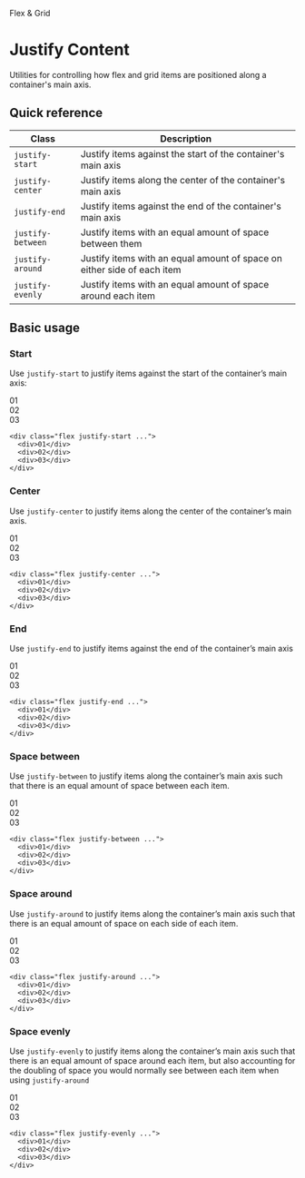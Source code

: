 <script setup>
const exampleClasses = 'p-24 rounded font-ex flex items-center justify-center'
</script>

Flex & Grid

# Justify Content
Utilities for controlling how flex and grid items are positioned along a container's main axis.

## Quick reference

| Class             | Description                                                             |
| ----------------- | ----------------------------------------------------------------------- |
| `justify-start`   | Justify items against the start of the container's main axis            |
| `justify-center`  | Justify items along the center of the container's main axis             |
| `justify-end`     | Justify items against the end of the container's main axis              |
| `justify-between` | Justify items with an equal amount of space between them                |
| `justify-around`  | Justify items with an equal amount of space on either side of each item |
| `justify-evenly`  | Justify items with an equal amount of space around each item            |

## Basic usage
### Start
Use `justify-start` to justify items against the start of the container’s main axis:

<container>
  <box striped class="flex justify-start gap-16" fg-color="var(--tw-fuchsia-fg)" bg-color="var(--tw-fuchsia-bg)">
    <div class="bg-fuchsia-500" :class="exampleClasses">01</div>
    <div class="bg-fuchsia-500" :class="exampleClasses">02</div>
    <div class="bg-fuchsia-500" :class="exampleClasses">03</div>
  </box>
</container>

```html{1}
<div class="flex justify-start ...">
  <div>01</div>
  <div>02</div>
  <div>03</div>
</div>
```

### Center
Use `justify-center` to justify items along the center of the container’s main axis.

<container>
  <box striped class="flex justify-center gap-16" fg-color="var(--tw-blue-fg)" bg-color="var(--tw-blue-bg)">
    <div class="bg-blue-500" :class="exampleClasses">01</div>
    <div class="bg-blue-500" :class="exampleClasses">02</div>
    <div class="bg-blue-500" :class="exampleClasses">03</div>
  </box>
</container>

```html{1}
<div class="flex justify-center ...">
  <div>01</div>
  <div>02</div>
  <div>03</div>
</div>
```

### End
Use `justify-end` to justify items against the end of the container’s main axis

<container>
  <box striped class="flex justify-end gap-16" fg-color="var(--tw-cyan-fg)" bg-color="var(--tw-cyan-bg)">
    <div class="bg-cyan-500" :class="exampleClasses">01</div>
    <div class="bg-cyan-500" :class="exampleClasses">02</div>
    <div class="bg-cyan-500" :class="exampleClasses">03</div>
  </box>
</container>

```html{1}
<div class="flex justify-end ...">
  <div>01</div>
  <div>02</div>
  <div>03</div>
</div>
```

### Space between
Use `justify-between` to justify items along the container’s main axis such that there is an equal amount of space between each item.

<container>
  <box striped class="flex justify-between gap-16" fg-color="var(--tw-pink-fg)" bg-color="var(--tw-pink-bg)">
    <div class="bg-pink-500" :class="exampleClasses">01</div>
    <div class="bg-pink-500" :class="exampleClasses">02</div>
    <div class="bg-pink-500" :class="exampleClasses">03</div>
  </box>
</container>

```html{1}
<div class="flex justify-between ...">
  <div>01</div>
  <div>02</div>
  <div>03</div>
</div>
```

### Space around
Use `justify-around` to justify items along the container’s main axis such that there is an equal amount of space on each side of each item.

<container>
  <box striped class="flex justify-around gap-16" fg-color="var(--tw-violet-fg)" bg-color="var(--tw-violet-bg)">
    <div class="bg-violet-500" :class="exampleClasses">01</div>
    <div class="bg-violet-500" :class="exampleClasses">02</div>
    <div class="bg-violet-500" :class="exampleClasses">03</div>
  </box>
</container>

```html{1}
<div class="flex justify-around ...">
  <div>01</div>
  <div>02</div>
  <div>03</div>
</div>
```

### Space evenly
Use `justify-evenly` to justify items along the container’s main axis such that there is an equal amount of space around each item, but also accounting for the doubling of space you would normally see between each item when using `justify-around`

<container>
  <box striped class="flex justify-evenly gap-16" fg-color="var(--tw-indigo-fg)" bg-color="var(--tw-indigo-bg)">
    <div class="bg-indigo-500" :class="exampleClasses">01</div>
    <div class="bg-indigo-500" :class="exampleClasses">02</div>
    <div class="bg-indigo-500" :class="exampleClasses">03</div>
  </box>
</container>

```html{1}
<div class="flex justify-evenly ...">
  <div>01</div>
  <div>02</div>
  <div>03</div>
</div>
```
